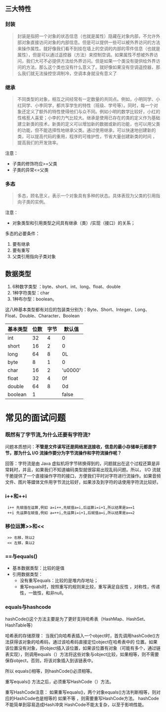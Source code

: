 ## 三大特性
### 封装

>   封装是指把一个对象的状态信息（也就是属性）隐藏在对象内部，不允许外部对象直接访问对象的内部信息。但是可以提供一些可以被外界访问的方法来操作属性。就好像我们看不到挂在墙上的空调的内部的零件信息（也就是属性），但是可以通过遥控器（方法）来控制空调。如果属性不想被外界访问，我们大可不必提供方法给外界访问。但是如果一个类没有提供给外界访问的方法，那么这个类也没有什么意义了。就好像如果没有空调遥控器，那么我们就无法操控空凋制冷，空调本身就没有意义了

### 继承

>   不同类型的对象，相互之间经常有一定数量的共同点。例如，小明同学、小红同学、小李同学，都共享学生的特性（班级、学号等）。同时，每一个对象还定义了额外的特性使得他们与众不同。例如小明的数学比较好，小红的性格惹人喜爱；小李的力气比较大。继承是使用已存在的类的定义作为基础建立新类的技术，新类的定义可以增加新的数据或新的功能，也可以用父类的功能，但不能选择性地继承父类。通过使用继承，可以快速地创建新的类，可以提高代码的重用，程序的可维护性，节省大量创建新类的时间 ，提高我们的开发效率。

注意：

*   子类的修饰符应>=父类
*   子类的异常<=父类

### 多态

>   多态，顾名思义，表示一个对象具有多种的状态。具体表现为父类的引用指向子类的实例。

注意：

*   对象类型和引用类型之间具有继承（类）/实现（接口）的关系；

多态的必要条件：
1. 要有继承
2. 要有重写
3. 父类引用指向子类对象

## 数据类型

1. 6种数字类型 ：byte、short、int、long、float、double
2. 1种字符类型：char
3. 1种布尔型：boolean。

这八种基本类型都有对应的包装类分别为：Byte、Short、Integer、Long、Float、Double、Character、Boolean

| 基本类型 | 位数 | 字节 | 默认值  |
| -------- | ---- | ---- | ------- |
| int      | 32   | 4    | 0       |
| short    | 16   | 2    | 0       |
| long     | 64   | 8    | 0L      |
| byte     | 8    | 1    | 0       |
| char     | 16   | 2    | 'u0000' |
| float    | 32   | 4    | 0f      |
| double   | 64   | 8    | 0d      |
| boolean  | 1    |      | false   |




# 常见的面试问题

### 既然有了字节流,为什么还要有字符流?

问题本质想问：**不管是文件读写还是网络发送接收，信息的最小存储单元都是字节，那为什么 I/O 流操作要分为字节流操作和字符流操作呢？**

回答：字符流是由 Java 虚拟机将字节转换得到的，问题就出在这个过程还算是非常耗时，并且，如果我们不知道编码类型就很容易出现乱码问题。所以， I/O 流就干脆提供了一个直接操作字符的接口，方便我们平时对字符进行流操作。如果音频文件、图片等媒体文件用字节流比较好，如果涉及到字符的话使用字符流比较好。

### i++和++i
	 i++ 先赋值在运算,例如 a=i++,先赋值a=i,后运算i=i+1,所以结果是a==1
	 ++i 先运算在赋值,例如 a=++i,先运算i=i+1,后赋值a=i,所以结果是a==2
### 移位运算>>和<<
     >> 右移，除以2
     << 左移，乘以2

### ==与equals()
* 基本数据类型：比较的是值
* 引用数据类型：
  * 没有重写equals：比较的是堆内存地址；
  * 重写equals时，按照重写的规则来比较，重写满足自反性 ，对称性，传递性，一致性，和非null。
### equals与hashcode

hashCode()这个方法主要是为了更好支持哈希表（HashMap、HashSet、HashTable等）

哈希表的存储原理：
当我们向哈希表插入一个object时，首先调用hashCode()方法获得该对象的哈希码，通过该哈希码直接定位object在哈希表中的 位置。如果该位置没有对象，将object插入该位置，如果该位置有对象（可能有多个，通过链表实现），则调用equals（）方法将这些对象与object比较，如果相等，则不需要保存object，否则，将该对象插入到该链表中。

所以 equals()相等，则hashCode()必须相等。

重写equals() 方法之后，必须重写HashCode（）方法。

重写HashCode注意：
如果重写equals()，两个对象equals()方法判断相等，则对应的HashCode也是相等的 如果不等 ，则需要重写HashCode方法。
hashCode 不能简单到容易造成Hash冲突
HashCode不能太复杂，以至于影响性能。


